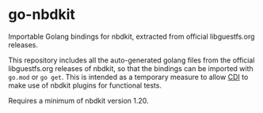 # go-nbdkit
Importable Golang bindings for nbdkit, extracted from official libguestfs.org releases.

This repository includes all the auto-generated golang files from the official libguestfs.org releases of nbdkit, so that the bindings can be imported with `go.mod` or `go get`. This is intended as a temporary measure to allow [CDI](https://github.com/kubevirt/containerized-data-importer) to make use of nbdkit plugins for functional tests.

Requires a minimum of nbdkit version 1.20.

